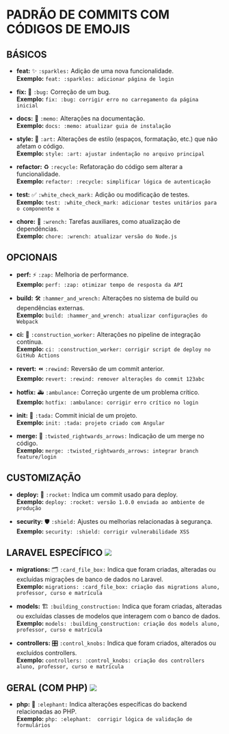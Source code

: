 # PADRÃO DE COMMITS COM CÓDIGOS DE EMOJIS 

## BÁSICOS

- **feat:** ✨ `:sparkles:` Adição de uma nova funcionalidade.  
  **Exemplo:** `feat: :sparkles: adicionar página de login`

- **fix:** 🐛 `:bug:` Correção de um bug.  
  **Exemplo:** `fix: :bug: corrigir erro no carregamento da página inicial`

- **docs:** 📝 `:memo:` Alterações na documentação.  
  **Exemplo:** `docs: :memo: atualizar guia de instalação`

- **style:** 🎨 `:art:` Alterações de estilo (espaços, formatação, etc.) que não afetam o código.  
  **Exemplo:** `style: :art: ajustar indentação no arquivo principal`

- **refactor:** ♻️ `:recycle:` Refatoração do código sem alterar a funcionalidade.  
  **Exemplo:** `refactor: :recycle: simplificar lógica de autenticação`

- **test:** ✅ `:white_check_mark:` Adição ou modificação de testes.  
  **Exemplo:** `test: :white_check_mark: adicionar testes unitários para o componente x`

- **chore:** 🔧 `:wrench:` Tarefas auxiliares, como atualização de dependências.  
  **Exemplo:** `chore: :wrench: atualizar versão do Node.js`

## OPCIONAIS

- **perf:** ⚡ `:zap:` Melhoria de performance.  
  **Exemplo:** `perf: :zap: otimizar tempo de resposta da API`

- **build:** 🛠️ `:hammer_and_wrench:` Alterações no sistema de build ou dependências externas.  
  **Exemplo:** `build: :hammer_and_wrench: atualizar configurações do Webpack`

- **ci:** 👷 `:construction_worker:` Alterações no pipeline de integração contínua.  
  **Exemplo:** `ci: :construction_worker: corrigir script de deploy no GitHub Actions`

- **revert:** ⏪ `:rewind:` Reversão de um commit anterior.  
  **Exemplo:** `revert: :rewind: remover alterações do commit 123abc`

- **hotfix:** 🚑 `:ambulance:` Correção urgente de um problema crítico.  
  **Exemplo:** `hotfix: :ambulance: corrigir erro crítico no login`

- **init:** 🎉 `:tada:` Commit inicial de um projeto.  
  **Exemplo:** `init: :tada: projeto criado com Angular`

- **merge:** 🔀 `:twisted_rightwards_arrows:` Indicação de um merge no código.  
  **Exemplo:** `merge: :twisted_rightwards_arrows: integrar branch feature/login`

## CUSTOMIZAÇÃO

- **deploy:** 🚀 `:rocket:` Indica um commit usado para deploy.  
  **Exemplo:** `deploy: :rocket: versão 1.0.0 enviada ao ambiente de produção`

- **security:** 🛡️ `:shield:` Ajustes ou melhorias relacionadas à segurança.  
  **Exemplo:** `security: :shield: corrigir vulnerabilidade XSS`

## LARAVEL ESPECÍFICO <img src="https://img.shields.io/badge/laravel-blue?logo=laravel"/>

- **migrations:** 🗂️ `:card_file_box:` Indica que foram criadas, alteradas ou excluídas migrações de banco de dados no Laravel.  
  **Exemplo:** `migrations: :card_file_box: criação das migrations aluno, professor, curso e matrícula`

- **models:** 🏗️ `:building_construction:` Indica que foram criadas, alteradas ou excluídas classes de modelos que interagem com o banco de dados.  
  **Exemplo:** `models: :building_construction: criação dos models aluno, professor, curso e matrícula`

- **controllers:** 🎛️ `:control_knobs:` Indica que foram criados, alterados ou excluídos controllers.  
  **Exemplo:** `controllers: :control_knobs: criação dos controllers aluno, professor, curso e matrícula`

## GERAL (COM PHP) <img src="https://img.shields.io/badge/logo-php-blue?logo=php"/>

- **php:** 🐘 `:elephant:` Indica alterações específicas do backend relacionadas ao PHP.  
  **Exemplo:** `php: :elephant:  corrigir lógica de validação de formulários`
